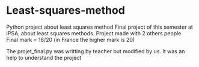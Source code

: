 # Least-squares-method
Python project about least squares method
Final project of this semester at IPSA, about least squares methods.
Project made with 2 others people. 
Final mark = 18/20 (in France the higher mark is 20)


The projet_final.py was writting by teacher but modified by us. It was an help to understand the project
